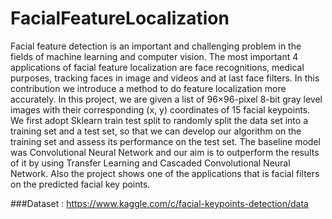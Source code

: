 # FacialFeatureLocalization

Facial feature detection is an important and challenging problem in the fields of machine learning and computer vision. The most
important 4 applications of facial feature localization are face recognitions, medical purposes, tracking faces in image and videos
and at last face filters. In this contribution we introduce a method to do feature localization more accurately. In this project, we are given
a list of 96×96-pixel 8-bit gray level images with their corresponding (x, y) coordinates of 15 facial keypoints. We first adopt Sklearn train
test split to randomly split the data set into a training set and a test set, so that we can develop our algorithm on the training set and
assess its performance on the test set. The baseline model was Convolutional Neural Network and our aim is to outperform the
results of it by using Transfer Learning and Cascaded Convolutional Neural Network. Also the project shows one of the applications that
is facial filters on the predicted facial key points.


###Dataset : https://www.kaggle.com/c/facial-keypoints-detection/data 
